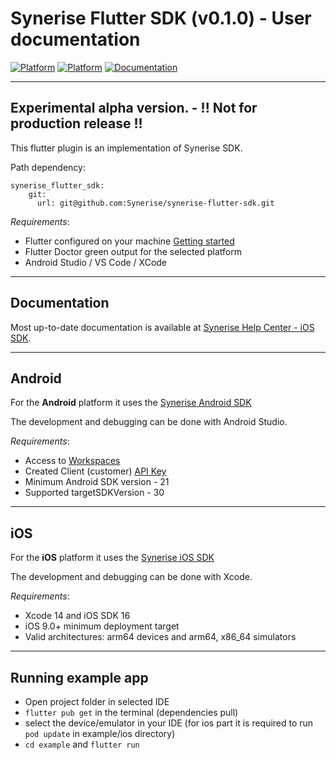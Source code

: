 # Synerise Flutter SDK (v0.1.0) - User documentation

[![Platform](https://img.shields.io/badge/platform-iOS-orange.svg)](https://github.com/synerise/ios-sdk)
[![Platform](https://img.shields.io/badge/platform-Android-orange.svg)](https://github.com/synerise/android-sdk)
[![Documentation](https://img.shields.io/badge/docs-latest-brightgreen.svg?style=flat-square)](https://help.synerise.com/)

---

## Experimental alpha version. - !! Not for production release !!
This flutter plugin is an implementation of Synerise SDK.

Path dependency:

```
synerise_flutter_sdk: 
    git:
      url: git@github.com:Synerise/synerise-flutter-sdk.git
``` 

*Requirements*:
- Flutter configured on your machine [Getting started](https://docs.flutter.dev)
- Flutter Doctor green output for the selected platform
- Android Studio / VS Code / XCode

----------

## Documentation

Most up-to-date documentation is available at [Synerise Help Center - iOS SDK](https://help.synerise.com/developers/ios-sdk).

----------

## Android

For the **Android** platform it uses the [Synerise Android SDK](https://github.com/Synerise/android-sdk) 

The development and debugging can be done with Android Studio.

*Requirements*:
-   Access to  [Workspaces](https://help.synerise.com/docs/settings/business-profile/)
-   Created Client (customer)  [API Key](https://help.synerise.com/docs/settings/tool/api)
-   Minimum Android SDK version - 21
-   Supported targetSDKVersion - 30

----------

## iOS

For the **iOS** platform it uses the [Synerise iOS SDK](https://cocoapods.org/pods/SyneriseSDK)

The development and debugging can be done with Xcode.

*Requirements*:
-   Xcode 14 and iOS SDK 16
-   iOS 9.0+ minimum deployment target
-   Valid architectures: arm64 devices and arm64, x86_64 simulators

----------

## Running example app

-  Open project folder in selected IDE
- `flutter pub get` in the terminal (dependencies pull)
- select the device/emulator in your IDE (for ios part it is required to run `pod update` in example/ios directory)
- `cd example` and  `flutter run`


